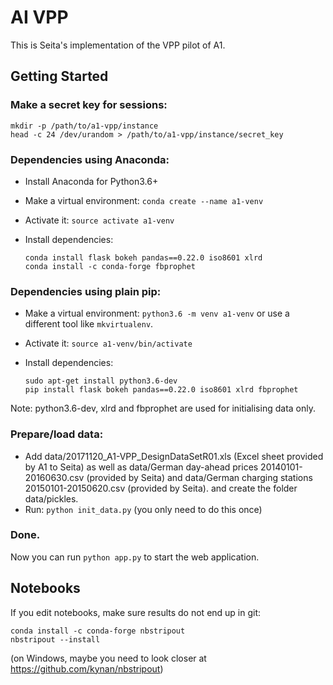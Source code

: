 # AI VPP

This is Seita's implementation of the VPP pilot of A1.

## Getting Started

### Make a secret key for sessions:

    mkdir -p /path/to/a1-vpp/instance
    head -c 24 /dev/urandom > /path/to/a1-vpp/instance/secret_key

### Dependencies using Anaconda:
* Install Anaconda for Python3.6+
* Make a virtual environment: `conda create --name a1-venv`
* Activate it: `source activate a1-venv`
* Install dependencies:

      conda install flask bokeh pandas==0.22.0 iso8601 xlrd 
      conda install -c conda-forge fbprophet

### Dependencies using plain pip:
* Make a virtual environment: `python3.6 -m venv a1-venv` or use a different tool like `mkvirtualenv`.
* Activate it: `source a1-venv/bin/activate`
* Install dependencies:

      sudo apt-get install python3.6-dev
      pip install flask bokeh pandas==0.22.0 iso8601 xlrd fbprophet


Note: python3.6-dev, xlrd and fbprophet are used for initialising data only.

### Prepare/load data:

* Add data/20171120_A1-VPP_DesignDataSetR01.xls (Excel sheet provided by A1 to Seita)
  as well as data/German day-ahead prices 20140101-20160630.csv (provided by Seita)
  and data/German charging stations 20150101-20150620.csv (provided by Seita).
  and create the folder data/pickles.
* Run: `python init_data.py` (you only need to do this once)


### Done.

Now you can run `python app.py` to start the web application.


## Notebooks

If you edit notebooks, make sure results do not end up in git:

    conda install -c conda-forge nbstripout
    nbstripout --install

(on Windows, maybe you need to look closer at https://github.com/kynan/nbstripout)

